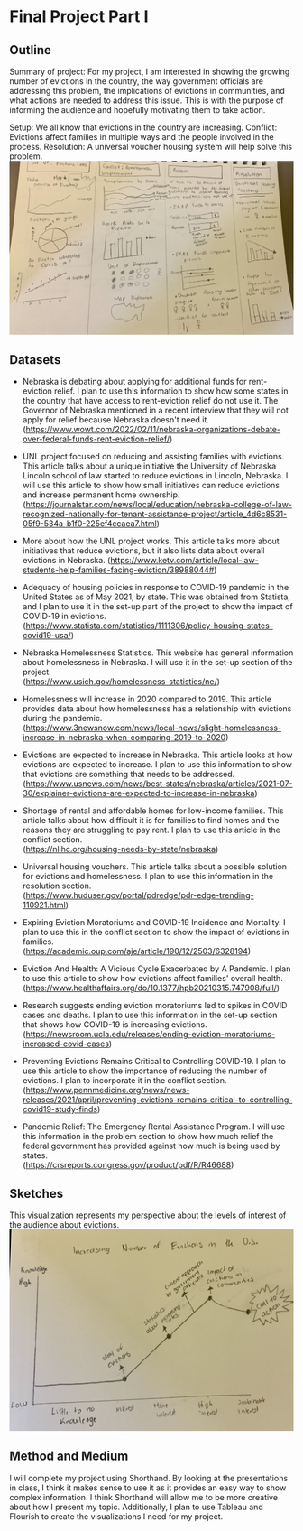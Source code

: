 # Final Project Part I

## Outline

Summary of project: For my project, I am interested in showing the growing number of evictions in the country, the way government officials are addressing this problem, the implications of evictions in communities, and what actions are needed to address this issue. This is with the purpose of informing the audience and hopefully motivating them to take action. 

Setup: We all know that evictions in the country are increasing. 
Conflict: Evictions affect families in multiple ways and the people involved in the process. 
Resolution: A universal voucher housing system will help solve this problem. 
![sketches](sketches.jpg)

## Datasets

- Nebraska is debating about applying for additional funds for rent-eviction relief. I plan to use this information to show how some states in the country that have access to rent-eviction relief do not use it. The Governor of Nebraska mentioned in a recent interview that they will not apply for relief because Nebraska doesn't need it.  
(https://www.wowt.com/2022/02/11/nebraska-organizations-debate-over-federal-funds-rent-eviction-relief/)

- UNL project focused on reducing and assisting families with evictions. This article talks about a unique initiative the University of Nebraska Lincoln school of law started to reduce evictions in Lincoln, Nebraska. I will use this article to show how small initiatives can reduce evictions and increase permanent home ownership.  
(https://journalstar.com/news/local/education/nebraska-college-of-law-recognized-nationally-for-tenant-assistance-project/article_4d6c8531-05f9-534a-b1f0-225ef4ccaea7.html)

- More about how the UNL project works. This article talks more about initiatives that reduce evictions, but it also lists data about overall evictions in Nebraska. 
(https://www.ketv.com/article/local-law-students-help-families-facing-eviction/38988044#)

- Adequacy of housing policies in response to COVID-19 pandemic in the United States as of May 2021, by state. This was obtained from Statista, and I plan to use it in the set-up part of the project to show the impact of COVID-19 in evictions. 
(https://www.statista.com/statistics/1111306/policy-housing-states-covid19-usa/)

- Nebraska Homelessness Statistics. This website has general information about homelessness in Nebraska. I will use it in the set-up section of the project.   
(https://www.usich.gov/homelessness-statistics/ne/)

- Homelessness will increase in 2020 compared to 2019. This article provides data about how homelessness has a relationship with evictions during the pandemic.   
(https://www.3newsnow.com/news/local-news/slight-homelessness-increase-in-nebraska-when-comparing-2019-to-2020)

- Evictions are expected to increase in Nebraska. This article looks at how evictions are expected to increase. I plan to use this information to show that evictions are something that needs to be addressed.   
(https://www.usnews.com/news/best-states/nebraska/articles/2021-07-30/explainer-evictions-are-expected-to-increase-in-nebraska)

- Shortage of rental and affordable homes for low-income families. This article talks about how difficult it is for families to find homes and the reasons they are struggling to pay rent. I plan to use this article in the conflict section.   
(https://nlihc.org/housing-needs-by-state/nebraska)

- Universal housing vouchers. This article talks about a possible solution for evictions and homelessness. I plan to use this information in the resolution section.  
(https://www.huduser.gov/portal/pdredge/pdr-edge-trending-110921.html)

- Expiring Eviction Moratoriums and COVID-19 Incidence and Mortality. I plan to use this in the conflict section to show the impact of evictions in families.  
(https://academic.oup.com/aje/article/190/12/2503/6328194)

- Eviction And Health: A Vicious Cycle Exacerbated by A Pandemic. I plan to use this article to show how evictions affect families' overall health.   
(https://www.healthaffairs.org/do/10.1377/hpb20210315.747908/full/)

- Research suggests ending eviction moratoriums led to spikes in COVID cases and deaths. I plan to use this information in the set-up section that shows how COVID-19 is increasing evictions.   
(https://newsroom.ucla.edu/releases/ending-eviction-moratoriums-increased-covid-cases)

- Preventing Evictions Remains Critical to Controlling COVID-19. I plan to use this article to show the importance of reducing the number of evictions. I plan to incorporate it in the conflict section.  
(https://www.pennmedicine.org/news/news-releases/2021/april/preventing-evictions-remains-critical-to-controlling-covid19-study-finds)

- Pandemic Relief: The Emergency Rental Assistance Program. I will use this information in the problem section to show how much relief the federal government has provided against how much is being used by states.   
(https://crsreports.congress.gov/product/pdf/R/R46688)

## Sketches 
This visualization represents my perspective about the levels of interest of the audience about evictions. 
![class](class.jpg)

## Method and Medium 

I will complete my project using Shorthand. By looking at the presentations in class, I think it makes sense to use it as it provides an easy way to show complex information. I think Shorthand will allow me to be more creative about how I present my topic. Additionally, I plan to use Tableau and Flourish to create the visualizations I need for my project. 

